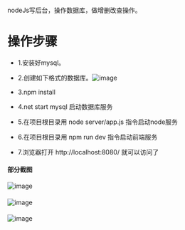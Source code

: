 ### 
nodeJs写后台，操作数据库，做增删改查操作。


# 操作步骤

  - 1.安装好mysql。
  - 2.创建如下格式的数据库。![image](http://www.rummi.cn/images/sql.png)
  
  - 3.npm install 
  - 4.net start mysql 启动数据库服务
  - 5.在项目根目录用 node server/app.js 指令启动node服务
  - 6.在项目根目录用 npm run dev 指令启动前端服务
  - 7.浏览器打开 http://localhost:8080/ 就可以访问了
 
  
#### 部分截图
![image](http://www.rummi.cn/images/sql2.png)

####
![image](http://www.rummi.cn/images/sql3.png)
 
####
![image](http://www.rummi.cn/images/sql4.png)
